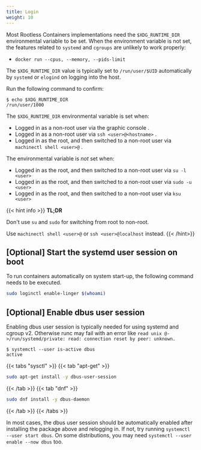 ```yaml
---
title: Login
weight: 10
---
```


Most Rootless Containers implementations need the `$XDG_RUNTIME_DIR` environmental variable to be set.
When the environment variable is not set, the features related to `systemd` and `cgroups` are unlikely
to work properly:

 * `docker run --cpus, --memory, --pids-limit`

The `$XDG_RUNTIME_DIR` value is typically set to `/run/user/$UID` automatically by `systemd` or
`elogind` on logging into the host.

Run the following command to confirm:
```console
$ echo $XDG_RUNTIME_DIR
/run/user/1000
```

The `$XDG_RUNTIME_DIR` environmental variable is set when:
* Logged in as a non-root user via the graphic console .
* Logged in as a non-root user via `ssh <user>@<hostname>` .
* Logged in as the root, and then switched to a non-root user via `machinectl shell <user>@` .

The environmental variable is _not_ set when:
* Logged in as the root, and then switched to a non-root user via `su -l <user>`
* Logged in as the root, and then switched to a non-root user via `sudo -u <user>`
* Logged in as the root, and then switched to a non-root user via `ksu <user>`

{{< hint info >}}
**TL;DR**

Don't use `su` and `sudo` for switching from root to non-root.

Use `machinectl shell <user>@` or `ssh <user>@localhost` instead.
{{< /hint>}}

## [Optional] Start the systemd user session on boot

To run containers automatically on system start-up, the following command needs to be executed.

```bash
sudo loginctl enable-linger $(whoami)
```

## [Optional] Enable dbus user session

Enabling dbus user session is typically needed for using systemd and cgroup v2.
Otherwise runc may fail with an error like `read unix @->/run/systemd/private: read: connection reset by peer: unknown.`

```console
$ systemctl --user is-active dbus
active
```

{{< tabs "sysctl" >}}
{{< tab "apt-get" >}}

```bash
sudo apt-get install -y dbus-user-session
```
{{< /tab >}}
{{< tab "dnf" >}}

```bash
sudo dnf install -y dbus-daemon
```
{{< /tab >}}
{{< /tabs >}}

In most cases, the dbus user session should be automatically enabled after installing the package above and relogging in.
If not, try running `systemctl --user start dbus`.
On some distributions, you may need `systemctl --user enable --now dbus` too.

